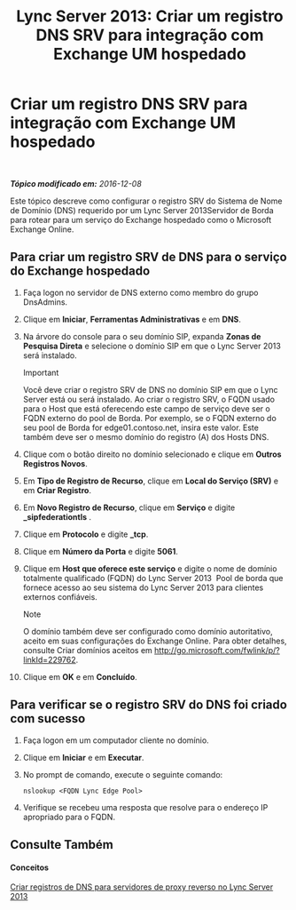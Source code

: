 ﻿---
title: 'Lync Server 2013: Criar um registro DNS SRV para integração com Exchange UM hospedado'
TOCTitle: Criar um registro DNS SRV para integração com Exchange UM hospedado
ms:assetid: 8ea590ae-58ea-4ca5-9853-e0708b3ea760
ms:mtpsurl: https://technet.microsoft.com/pt-br/library/Hh500728(v=OCS.15)
ms:contentKeyID: 49307421
ms.date: 12/10/2016
mtps_version: v=OCS.15
ms.translationtype: HT
---

# Criar um registro DNS SRV para integração com Exchange UM hospedado

 

_**Tópico modificado em:** 2016-12-08_

Este tópico descreve como configurar o registro SRV do Sistema de Nome de Domínio (DNS) requerido por um Lync Server 2013Servidor de Borda para rotear para um serviço do Exchange hospedado como o Microsoft Exchange Online.

## Para criar um registro SRV de DNS para o serviço do Exchange hospedado

1.  Faça logon no servidor de DNS externo como membro do grupo DnsAdmins.

2.  Clique em **Iniciar**, **Ferramentas Administrativas** e em **DNS**.

3.  Na árvore do console para o seu domínio SIP, expanda **Zonas de Pesquisa Direta** e selecione o domínio SIP em que o Lync Server 2013 será instalado.
    
    > [!important]  
    > Você deve criar o registro SRV de DNS no domínio SIP em que o Lync Server está ou será instalado. Ao criar o registro SRV, o FQDN usado para o Host que está oferecendo este campo de serviço deve ser o FQDN externo do pool de Borda. Por exemplo, se o FQDN externo do seu pool de Borda for edge01.contoso.net, insira este valor. Este também deve ser o mesmo domínio do registro (A) dos Hosts DNS.

4.  Clique com o botão direito no domínio selecionado e clique em **Outros Registros Novos**.

5.  Em **Tipo de Registro de Recurso**, clique em **Local do Serviço (SRV)** e em **Criar Registro**.

6.  Em **Novo Registro de Recurso**, clique em **Serviço** e digite **\_sipfederationtls** .

7.  Clique em **Protocolo** e digite **\_tcp**.

8.  Clique em **Número da Porta** e digite **5061**.

9.  Clique em **Host que oferece este serviço** e digite o nome de domínio totalmente qualificado (FQDN) do Lync Server 2013  Pool de borda que fornece acesso ao seu sistema do Lync Server 2013 para clientes externos confiáveis.
    
    > [!note]  
    > O domínio também deve ser configurado como domínio autoritativo, aceito em suas configurações do Exchange Online. Para obter detalhes, consulte Criar domínios aceitos em <a href="http://go.microsoft.com/fwlink/p/?linkid=229762">http://go.microsoft.com/fwlink/p/?linkId=229762</a>.

10. Clique em **OK** e em **Concluído**.

## Para verificar se o registro SRV do DNS foi criado com sucesso

1.  Faça logon em um computador cliente no domínio.

2.  Clique em **Iniciar** e em **Executar**.

3.  No prompt de comando, execute o seguinte comando:
    
        nslookup <FQDN Lync Edge Pool>

4.  Verifique se recebeu uma resposta que resolve para o endereço IP apropriado para o FQDN.

## Consulte Também

#### Conceitos

[Criar registros de DNS para servidores de proxy reverso no Lync Server 2013](lync-server-2013-create-dns-records-for-reverse-proxy-servers.md)


